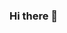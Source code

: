 ### Hi there 👋

<!--
**AhmedMoanes22/AhmedMoanes22** is a ✨ _special_ ✨ repository because its `README.md` (this file) appears on your GitHub profile.

<h1 align="center">Hi 👋, I'm Ahmed Moanes</h1>
<h3 align="center">A passionate frontend developer from Egypt</h3>

- 🌱 I’m currently learning **html , css , javascript**

- 📫 How to reach me **ahmedmones164@gmail.com**

<h3 align="left">Connect with me:</h3>
<p align="left">
</p>

<h3 align="left">Languages and Tools:</h3>
<p align="left"> <a href="https://www.java.com" target="_blank" rel="noreferrer"> <img src="https://raw.githubusercontent.com/devicons/devicon/master/icons/java/java-original.svg" alt="java" width="40" height="40"/> </a> </p>

